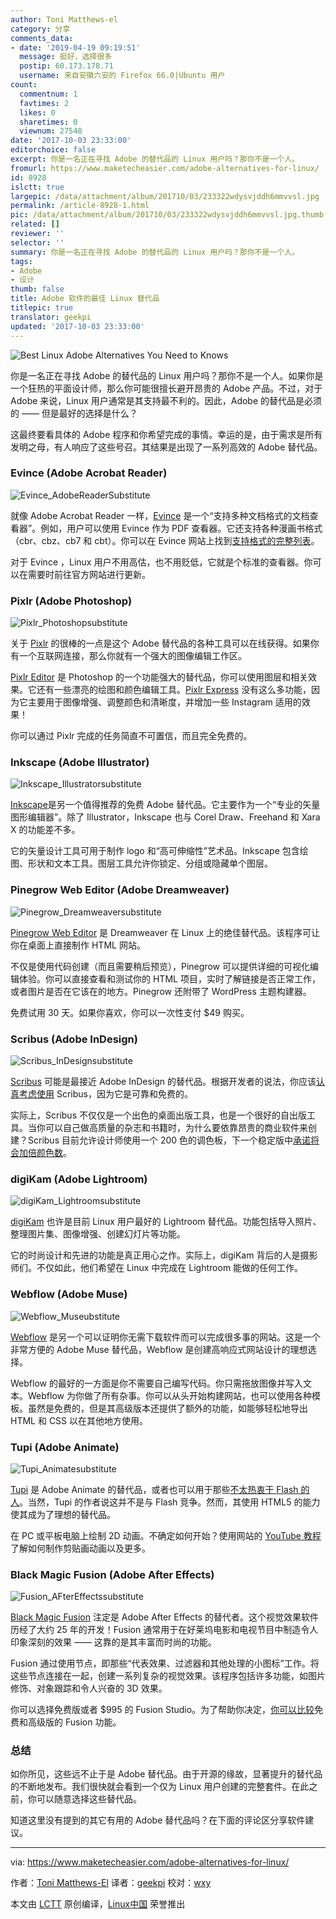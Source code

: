 ```yaml
---
author: Toni Matthews-el
category: 分享
comments_data:
- date: '2019-04-19 09:19:51'
  message: 挺好，选择很多
  postip: 60.173.178.71
  username: 来自安徽六安的 Firefox 66.0|Ubuntu 用户
count:
  commentnum: 1
  favtimes: 2
  likes: 0
  sharetimes: 0
  viewnum: 27548
date: '2017-10-03 23:33:00'
editorchoice: false
excerpt: 你是一名正在寻找 Adobe 的替代品的 Linux 用户吗？那你不是一个人。
fromurl: https://www.maketecheasier.com/adobe-alternatives-for-linux/
id: 8928
islctt: true
largepic: /data/attachment/album/201710/03/233322wdysvjddh6mmvvsl.jpg
permalink: /article-8928-1.html
pic: /data/attachment/album/201710/03/233322wdysvjddh6mmvvsl.jpg.thumb.jpg
related: []
reviewer: ''
selector: ''
summary: 你是一名正在寻找 Adobe 的替代品的 Linux 用户吗？那你不是一个人。
tags:
- Adobe
- 设计
thumb: false
title: Adobe 软件的最佳 Linux 替代品
titlepic: true
translator: geekpi
updated: '2017-10-03 23:33:00'
---
```


![](/data/attachment/album/201710/03/233322wdysvjddh6mmvvsl.jpg "Best Linux Adobe Alternatives You Need to Knows")


你是一名正在寻找 Adobe 的替代品的 Linux 用户吗？那你不是一个人。如果你是一个狂热的平面设计师，那么你可能很擅长避开昂贵的 Adobe 产品。不过，对于 Adobe 来说，Linux 用户通常是其支持最不利的。因此，Adobe 的替代品是必须的 —— 但是最好的选择是什么？


这最终要看具体的 Adobe 程序和你希望完成的事情。幸运的是，由于需求是所有发明之母，有人响应了这些号召。其结果是出现了一系列高效的 Adobe 替代品。


### Evince (Adobe Acrobat Reader)


![Evince_AdobeReaderSubstitute](/data/attachment/album/201710/03/233323pgns9vszn9vdfgov.jpg "Evince_AdobeReaderSubstitute")


就像 Adobe Acrobat Reader 一样，[Evince](https://wiki.gnome.org/Apps/Evince) 是一个“支持多种文档格式的文档查看器”。例如，用户可以使用 Evince 作为 PDF 查看器。它还支持各种漫画书格式（cbr、cbz、cb7 和 cbt）。你可以在 Evince 网站上找到[支持格式的完整列表](https://wiki.gnome.org/Apps/Evince/SupportedDocumentFormats)。


对于 Evince ，Linux 用户不用高估，也不用贬低，它就是个标准的查看器。你可以在需要时前往官方网站进行更新。


### Pixlr (Adobe Photoshop)


![Pixlr_Photoshopsubstitute](/data/attachment/album/201710/03/233326aqja4wzawvww483a.jpg "Pixlr_Photoshopsubstitute")


关于 [Pixlr](https://pixlr.com/) 的很棒的一点是这个 Adobe 替代品的各种工具可以在线获得。如果你有一个互联网连接，那么你就有一个强大的图像编辑工作区。


[Pixlr Editor](https://pixlr.com/editor/) 是 Photoshop 的一个功能强大的替代品，你可以使用图层和相关效果。它还有一些漂亮的绘图和颜色编辑工具。[Pixlr Express](https://pixlr.com/express/) 没有这么多功能，因为它主要用于图像增强、调整颜色和清晰度，并增加一些 Instagram 适用的效果！


你可以通过 Pixlr 完成的任务简直不可置信，而且完全免费的。


### Inkscape (Adobe Illustrator)


![Inkscape_Illustratorsubstitute](/data/attachment/album/201710/03/233330ts5sebls5h5wssd7.jpg "Inkscape_Illustratorsubstitute")


[Inkscape](https://inkscape.org/en/)是另一个值得推荐的免费 Adobe 替代品。它主要作为一个“专业的矢量图形编辑器”。除了 Illustrator，Inkscape 也与 Corel Draw、Freehand 和 Xara X 的功能差不多。


它的矢量设计工具可用于制作 logo 和“高可伸缩性”艺术品。Inkscape 包含绘图、形状和文本工具。图层工具允许你锁定、分组或隐藏单个图层。


### Pinegrow Web Editor (Adobe Dreamweaver)


![Pinegrow_Dreamweaversubstitute](/data/attachment/album/201710/03/233331azt7imxe044uxmzm.jpg "Pinegrow_Dreamweaversubstitute")


[Pinegrow Web Editor](http://pinegrow.com/) 是 Dreamweaver 在 Linux 上的绝佳替代品。该程序可让你在桌面上直接制作 HTML 网站。


不仅是使用代码创建（而且需要稍后预览），Pinegrow 可以提供详细的可视化编辑体验。你可以直接查看和测试你的 HTML 项目，实时了解链接是否正常工作，或者图片是否在它该在的地方。Pinegrow 还附带了 WordPress 主题构建器。


免费试用 30 天。如果你喜欢，你可以一次性支付 $49 购买。


### Scribus (Adobe InDesign)


![Scribus_InDesignsubstitute](/data/attachment/album/201710/03/233332t0p0mvatebbgtxka.jpg "Scribus_InDesignsubstitute")


[Scribus](https://www.scribus.net/) 可能是最接近 Adobe InDesign 的替代品。根据开发者的说法，你应该[认真考虑使用](https://www.scribus.net/why-on-earth-should-i-use-scribus-2/) Scribus，因为它是可靠和免费的。


实际上，Scribus 不仅仅是一个出色的桌面出版工具，也是一个很好的自出版工具。当你可以自己做高质量的杂志和书籍时，为什么要依靠昂贵的商业软件来创建？Scribus 目前允许设计师使用一个 200 色的调色板，下一个稳定版中[承诺将会加倍颜色数](https://www.scribus.net/because-color-matters/)。


### digiKam (Adobe Lightroom)


![digiKam_Lightroomsubstitute](/data/attachment/album/201710/03/233332oh2pohtkvzhnekkk.jpg "digiKam_Lightroomsubstitute")


[digiKam](http://digikam.org/) 也许是目前 Linux 用户最好的 Lightroom 替代品。功能包括导入照片、整理图片集、图像增强、创建幻灯片等功能。


它的时尚设计和先进的功能是真正用心之作。实际上，digiKam 背后的人是摄影师们。不仅如此，他们希望在 Linux 中完成在 Lightroom 能做的任何工作。


### Webflow (Adobe Muse)


![Webflow_Museubstitute](/data/attachment/album/201710/03/233332skzdoacppou3k8ak.jpg "Webflow_Museubstitute")


[Webflow](https://webflow.com/) 是另一个可以证明你无需下载软件而可以完成很多事的网站。这是一个非常方便的 Adobe Muse 替代品，Webflow 是创建高响应式网站设计的理想选择。


Webflow 的最好的一方面是你不需要自己编写代码。你只需拖放图像并写入文本。Webflow 为你做了所有杂事。你可以从头开始构建网站，也可以使用各种模板。虽然是免费的，但是其高级版本还提供了额外的功能，如能够轻松地导出 HTML 和 CSS 以在其他地方使用。


### Tupi (Adobe Animate)


![Tupi_Animatesubstitute](/data/attachment/album/201710/03/233333eyklpq00w00kyr12.jpg "Tupi_Animatesubstitute")


[Tupi](http://www.maefloresta.com/portal/) 是 Adobe Animate 的替代品，或者也可以用于那些[不太热衷于 Flash 的人](https://www.maketecheasier.com/sites-moving-away-flash/)。当然，Tupi 的作者说这并不是与 Flash 竞争。然而，其使用 HTML5 的能力使其成为了理想的替代品。


在 PC 或平板电脑上绘制 2D 动画。不确定如何开始？使用网站的 [YouTube 教程](https://www.youtube.com/user/maefloresta)了解如何制作剪贴画动画以及更多。


### Black Magic Fusion (Adobe After Effects)


![Fusion_AFterEffectssubstitute](/data/attachment/album/201710/03/233334f28jx8nnpjlxj2rb.jpg "Fusion_AFterEffectssubstitute")


[Black Magic Fusion](https://www.blackmagicdesign.com/) 注定是 Adobe After Effects 的替代者。这个视觉效果软件历经了大约 25 年的开发！Fusion 通常用于在好莱坞电影和电视节目中制造令人印象深刻的效果 —— 这靠的是其丰富而时尚的功能。


Fusion 通过使用节点，即那些“代表效果、过滤器和其他处理的小图标”工作。将这些节点连接在一起，创建一系列复杂的视觉效果。该程序包括许多功能，如图片修饰、对象跟踪和令人兴奋的 3D 效果。


你可以选择免费版或者 $995 的 Fusion Studio。为了帮助你决定，[你可以比较](https://www.blackmagicdesign.com/products/fusion/compare)免费和高级版的 Fusion 功能。


### 总结


如你所见，这些远不止于是 Adobe 替代品。由于开源的缘故，显著提升的替代品的不断地发布。我们很快就会看到一个仅为 Linux 用户创建的完整套件。在此之前，你可以随意选择这些替代品。


知道这里没有提到的其它有用的 Adobe 替代品吗？在下面的评论区分享软件建议。




---


via: <https://www.maketecheasier.com/adobe-alternatives-for-linux/>


作者：[Toni Matthews-El](https://www.maketecheasier.com/author/ttmatthe/) 译者：[geekpi](https://github.com/geekpi) 校对：[wxy](https://github.com/wxy)


本文由 [LCTT](https://github.com/LCTT/TranslateProject) 原创编译，[Linux中国](https://linux.cn/) 荣誉推出
